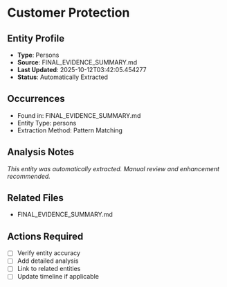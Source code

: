 # Customer Protection

## Entity Profile
- **Type**: Persons
- **Source**: FINAL_EVIDENCE_SUMMARY.md
- **Last Updated**: 2025-10-12T03:42:05.454277
- **Status**: Automatically Extracted

## Occurrences
- Found in: FINAL_EVIDENCE_SUMMARY.md
- Entity Type: persons
- Extraction Method: Pattern Matching

## Analysis Notes
*This entity was automatically extracted. Manual review and enhancement recommended.*

## Related Files
- FINAL_EVIDENCE_SUMMARY.md

## Actions Required
- [ ] Verify entity accuracy
- [ ] Add detailed analysis
- [ ] Link to related entities
- [ ] Update timeline if applicable
